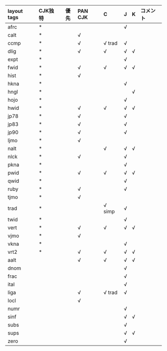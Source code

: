|layout tags|CJK独特|優先|PAN CJK|C|J|K|コメント|
|:---|:---|:---:|:---|:---|:---|:---|:---|
|afrc|*||||√|||
|calt|*||√|||||
|ccmp|*||√|√ trad|√|||
|dlig|*||√|√|√|√||
|expt|*||||√|||
|fwid|*||√|√|√|√||
|hist|*||√|||||
|hkna|*||||√|||
|hngl|*|||||√||
|hojo|*||||√|||
|hwid|*||√|√|√|√||
|jp78|*||√||√|||
|jp83|*||√||√|||
|jp90|*||√||√|||
|ljmo|*||√|||||
|nalt|*|||√|√|√||
|nlck|*||√||√|||
|pkna|*||||√|||
|pwid|*||√|√|√|√||
|qwid|*||||√|||
|ruby|*||√||√|||
|tjmo|*||√|||||
|trad|*|||√ simp|√|||
|twid|*||||√|||
|vert|*||√|√|√|√||
|vjmo|*||√|||||
|vkna|*||||√|||
|vrt2|*||√|√|√|√||
|aalt|||√|√|√|√||
|dnom|||||√|||
|frac|||||√|||
|ital|||||√|||
|liga|||√|√ trad|√|||
|locl|||√|||||
|numr|||||√|||
|sinf|||||√|√||
|subs|||||√|||
|sups|||||√|√||
|zero|||||√||

